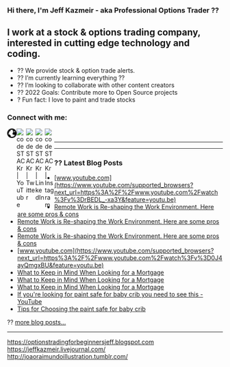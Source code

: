

<!--
**jeffkazmeir/jeffkazmeir** is a ✨ _special_ ✨ repository because its `README.md` (this file) appears on your GitHub profile.

Here are some ideas to get you started:

- 🔭 I’m currently working on ...
- 🌱 I’m currently learning ...
- 👯 I’m looking to collaborate on ...
- 🤔 I’m looking for help with ...
- 💬 Ask me about ...
- 📫 How to reach me: ...
- 😄 Pronouns: ...
- ⚡ Fun fact: ...
-->
### Hi there, I'm Jeff Kazmeir - aka Professional Options Trader ??
## I work at a stock & options trading company, interested in cutting edge technology and coding.

- ?? We provide stock & option trade alerts.
- ?? I’m currently learning everything ??
- ?? I’m looking to collaborate with other content creators
- ?? 2022 Goals: Contribute more to Open Source projects
- ? Fun fact: I love to paint and trade stocks


### Connect with me:

[<img align="left" alt="codeSTACKr.com" width="22px" src="https://raw.githubusercontent.com/iconic/open-iconic/master/svg/globe.svg" />][website]
[<img align="left" alt="codeSTACKr | YouTube" width="22px" src="https://cdn.jsdelivr.net/npm/simple-icons@v3/icons/youtube.svg" />][youtube]
[<img align="left" alt="codeSTACKr | Twitter" width="22px" src="https://cdn.jsdelivr.net/npm/simple-icons@v3/icons/twitter.svg" />][twitter]
[<img align="left" alt="codeSTACKr | LinkedIn" width="22px" src="https://cdn.jsdelivr.net/npm/simple-icons@v3/icons/linkedin.svg" />][linkedin]
[<img align="left" alt="codeSTACKr | Instagram" width="22px" src="https://cdn.jsdelivr.net/npm/simple-icons@v3/icons/instagram.svg" />][instagram]

<br />

---

---

### ?? Latest Blog Posts

<!-- BLOG-POST-LIST:START -->
- [www.youtube.com](https://www.youtube.com/supported_browsers?next_url=https%3A%2F%2Fwww.youtube.com%2Fwatch%3Fv%3DrBEDL_-xa3Y&feature=youtu.be)
- [Remote Work is Re-shaping the Work Environment. Here are some pros &amp; cons](https://optionstradingforbeginnersjeff.blogspot.com/2022/03/remote-work-is-re-shaping-work.html)
- [Remote Work is Re-shaping the Work Environment. Here are some pros &amp; cons](https://howtotradeoptionsforbeginners.wordpress.com/2022/03/24/remote-work-is-re-shaping-the-work-environment-here-are-some-pros-cons/)
- [Remote Work is Re-shaping the Work Environment. Here are some pros &amp; cons](https://optionstradingforbeginnersjeff.blogspot.com/2022/03/remote-work-is-re-shaping-work.html)
- [www.youtube.com](https://www.youtube.com/supported_browsers?next_url=https%3A%2F%2Fwww.youtube.com%2Fwatch%3Fv%3D0J4ayQmgxBU&feature=youtu.be)
- [What to Keep in Mind When Looking for a Mortgage](https://optionstradingforbeginnersjeff.blogspot.com/2022/03/what-to-keep-in-mind-when-looking-for.html)
- [What to Keep in Mind When Looking for a Mortgage](https://howtotradeoptionsforbeginners.wordpress.com/2022/03/07/what-to-keep-in-mind-when-looking-for-a-mortgage/)
- [What to Keep in Mind When Looking for  a Mortgage](https://optionstradingforbeginnersjeff.blogspot.com/2022/03/what-to-keep-in-mind-when-looking-for.html)
- [If you&#39;re looking for paint safe for baby crib you need to see this - YouTube](https://www.youtube.com/watch?v=G3GYDqmwVJk&feature=youtu.be)
- [Tips for Choosing the paint safe for baby crib](https://optionstradingforbeginnersjeff.blogspot.com/2022/01/tips-for-choosing-paint-safe-for-baby.html)
<!-- BLOG-POST-LIST:END -->

?? [more blog posts...](https://theministerofcapitalism.com/blog/)

---


[website]: https://kingtradingsystems.com/blog/
[twitter]: https://twitter.com/optionstradejef
[youtube]: https://www.youtube.com/channel/UCEo82TuA0YdbXyO2oPecIHQ
[instagram]: https://tradingoptionsforbeginners.medium.com
[linkedin]: https://ca.linkedin.com/in/theministerofcapitalism
 https://optionstradingforbeginnersjeff.blogspot.com
 https://jeffkazmeir.livejournal.com/
 http://joaoraimundoillustration.tumblr.com/




